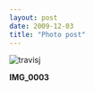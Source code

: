 ```yaml
---
layout: post
date: 2009-12-03
title: "Photo post"
---
```

![travisj](/images/9dd91384e124da6b23655d22173233d39dbc50d0039231436fd3cda9fbbe5092.jpg)

<b>IMG_0003</b>